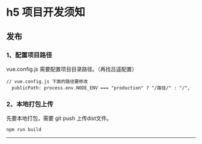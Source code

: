 # h5 项目开发须知

## 发布

### 1、配置项目路径
vue.config.js 需要配置项目目录路径。（再找吕遥配置）

``` JS
// vue.config.js 下面的路径要修改
  publicPath: process.env.NODE_ENV === "production" ? "/路径/" : "/",
```

### 2、本地打包上传
先要本地打包，需要 git push 上传dist文件。

``` shell
npm run build
```



---







